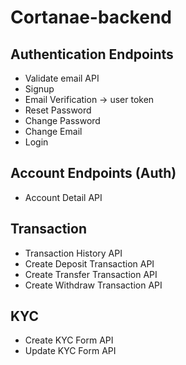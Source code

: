 # Cortanae-backend


## Authentication Endpoints

- Validate email API
- Signup
- Email Verification -> user token
- Reset Password
- Change Password
- Change Email
- Login

## Account Endpoints (Auth)

- Account Detail API


## Transaction

- Transaction History API
- Create Deposit Transaction API 
- Create Transfer Transaction API
- Create Withdraw Transaction API

## KYC

- Create KYC Form API
- Update KYC Form API

